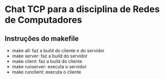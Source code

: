 # Chat TCP para a disciplina de Redes de Computadores

## Instruções do makefile
- make all: faz a build do cliente e do servidor
- make server: faz a build do servidor
- make client: faz a build do cliente
- make runserver: executa o servidor
- make runclient: executa o cliente